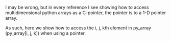 I may be wrong, but in every reference I see showing how to access multidimensional python arrays as a C-pointer, the pointer is to a 
1-D pointer array.

As such, here we show how to access the i, j, kth element in py_array (py_array[i, j, k]) when using a pointer. 

